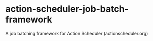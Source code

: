 # action-scheduler-job-batch-framework
A job batching framework for Action Scheduler (actionscheduler.org)
